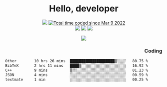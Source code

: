 # <div align='center' >Hello, developer</div>

<div align='center'>
  <a ><img src="https://img.shields.io/badge/dynamic/json?url=https%3A%2F%2Fapi.swo.moe%2Fstats%2Fgithub%2FFree-Aaron-Li&query=count&color=181717&label=GitHub&labelColor=282c34&logo=github&suffix=+follows&cacheSeconds=3600"></a>
  <a href="https://wakatime.com/@fe40087f-8eae-48dc-9950-ad0633db1591"><img src="https://wakatime.com/badge/user/fe40087f-8eae-48dc-9950-ad0633db1591.svg" alt="Total time coded since Mar 9 2022" /></a>
</div>
<div align='center'>
  <a><img src="https://img.shields.io/badge/C%2FC%2B%2B%20-%20%2375664D"></a>
  <a><img src="https://img.shields.io/badge/Kotlin%20-%20%2375664D"></a>
  <a><img src="https://img.shields.io/badge/JavaScript%20-%20%2375664D"></a>
</div>

<p align="center">
  <img src="https://readme-typing-svg.demolab.com/?lines=你好!+开发者;Hello!+ developer&font=Fira%20Code&center=true&width=380&height=50&duration=4000&pause=1000">
</p>


<div align='right'>
  <h3>Coding</h3>
</div>

<!--START_SECTION:waka-->

```txt
Other        10 hrs 26 mins  ████████████████████▒░░░░   80.75 %
BibTeX       2 hrs 11 mins   ████▒░░░░░░░░░░░░░░░░░░░░   16.92 %
C++          9 mins          ▒░░░░░░░░░░░░░░░░░░░░░░░░   01.23 %
JSON         4 mins          ░░░░░░░░░░░░░░░░░░░░░░░░░   00.59 %
textmate     1 min           ░░░░░░░░░░░░░░░░░░░░░░░░░   00.25 %
```

<!--END_SECTION:waka-->




